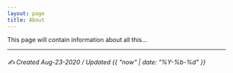 ```yaml
---
layout: page
title: About
---
```


This page will contain information about all this...


---

###### ✍️ Created Aug-23-2020 / Updated {{ "now" | date: "%Y-%b-%d" }}